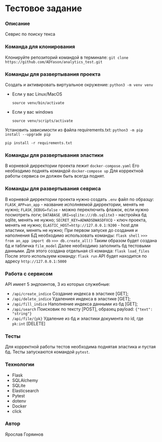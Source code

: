 # Тестовое задание
### Описание
Севрис по поиску текса

### Команда для клонирования
Клонируйте репозиторий командой в терминале:
`git clone https://github.com/ADYason/analytics_test.git`

### Команды для развертывания проекта
Cоздать и активировать виртуальное окружение:
`python3 -m venv venv`

* Если у вас Linux/MacOS

	`source venv/bin/activate`

* Если у вас windows

	`source venv/scripts/activate`

Установить зависимости из файла requirements.txt:
`python3 -m pip install --upgrade pip`

`pip install -r requirements.txt`

### Команды для развертывания эластики
В корневой дирректории проекта лежит `docker-compose.yaml`
Его необходимо поднять командой `docker-compose up`
Для корректной работы сервиса он должен быть всегда поднят.

### Команды для развертывания севриса
В корневой дирректории проекта нужно создать `.env` файл по образцу:
`FLASK_APP=an_app` - название исполняемой дирректории, менять не нужно;
`FLASK_DEBUG=false` - можно переключить флажок, если нужно посмотреть логи;
`DATABASE_URI=sqlite:///db.sqlite3` - настройка бд sqlite, менять не нужно;
`SECRET_KEY=ADWADSDWASDFXCQ` - ключ проекта, менять не нужно;
`ELASTIC_HOST=http://127.0.0.1:9200` - host для эластики, менять не нужно;
При первом запуске до создания и наполнения БД необходимо использовать команды:
`flask shell`
`>>> from an_app import db`
`>>> db.create_all()`
Таким образом будет создана бд и табличка `file_model`
Далее необходимо заполнить бд тестовыми данными.
Для этого создана отдельная cli команда:
`flask load_files`
После этого используем команду:
`flask run`
API будет находится по адресу `http://127.0.0.1:5000` 

### Работа с сервисом
API имеет 5 эндпоинтов, 3 из которых служебные:
- `/api/create_indice` Создание индекса в эластике [GET];
- `/api/delete_indice` Удалениея индекса в эластике [GET];
- `/api/fill_indice` Наполнение индекса данными из бд [GET];
- `/api/search` Поисковик по тексту [POST], образец payload: `{"text": "string"}`
- `/api/file/{pk}` Удаление из бд и эластики документа по id, где `pk:int` [DELETE]
### Тесты
Для корректной работы тестов необходима поднятая эластика и пустая бд.
Тесты запускаются командой `pytest`.



### Технологии
- Flask
- SQLAlchemy
- SQLite
- Elasticsearch
- Pytest
- dotenv
- Docker
- click

### Автор
Ярослав Горяинов